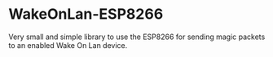 # WakeOnLan-ESP8266
Very small and simple library to use the ESP8266 for sending magic packets to an enabled Wake On Lan device.
